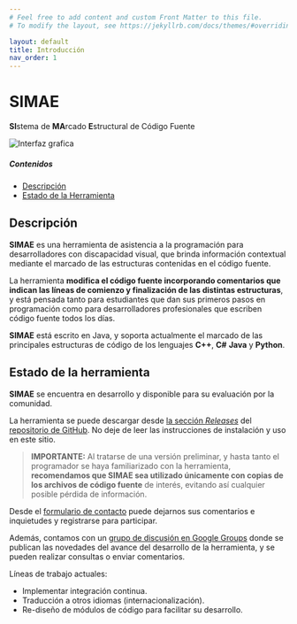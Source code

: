 ```yaml
---
# Feel free to add content and custom Front Matter to this file.
# To modify the layout, see https://jekyllrb.com/docs/themes/#overriding-theme-defaults

layout: default
title: Introducción
nav_order: 1
---
```


# SIMAE
**SI**stema de **MA**rcado **E**structural de Código Fuente

![Interfaz grafica](https://github.com/tiflo-sf/simae/assets/42981462/c2af738e-2034-4d6c-89fd-074ee3083412)


##### Contenidos
- [Descripción](#descripcion)
- [Estado de la Herramienta](#estado-de-la-herramienta)

## Descripción <a name ="descripcion"/>

**SIMAE** es una herramienta de asistencia a la programación para desarrolladores con discapacidad visual, que brinda información contextual mediante el marcado de las estructuras contenidas en el código fuente. 

La herramienta **modifica el código fuente incorporando comentarios que indican las líneas de comienzo y finalización de las distintas estructuras**, y está pensada tanto para estudiantes que dan sus primeros pasos en programación como para desarrolladores profesionales que escriben código fuente todos los días. 

**SIMAE** está escrito en Java, y soporta actualmente el marcado de las principales estructuras de código de los lenguajes **C++**, **C#** **Java** y **Python**. 

## Estado de la herramienta <a name ="estado-de-la-herramienta"/>

**SIMAE** se encuentra en desarrollo y disponible para su evaluación por la comunidad.

La herramienta se puede descargar desde [la sección _Releases_](https://github.com/tiflo-sf/simae/releases) del [repositorio de GitHub](https://github.com/tiflo-sf/simae). No deje de leer las instrucciones de instalación y uso en este sitio.

> **IMPORTANTE:** Al tratarse de una versión preliminar, y hasta tanto el programador se haya familiarizado con la herramienta, **recomendamos que SIMAE sea utilizado únicamente con copias de los archivos de código fuente** de interés, evitando así cualquier posible pérdida de información. 

Desde el [formulario de contacto](https://forms.gle/kABFnMF4jzv6ssZcA) puede dejarnos sus comentarios e inquietudes y registrarse para participar.

Además, contamos con un [grupo de discusión en Google Groups](https://groups.google.com/g/tiflosf-simae/) donde se publican las novedades del avance del desarrollo de la herramienta, y se pueden realizar consultas o enviar comentarios.

Líneas de trabajo actuales:

* Implementar integración continua.
* Traducción a otros idiomas (internacionalización).
* Re-diseño de módulos de código para facilitar su desarrollo.
